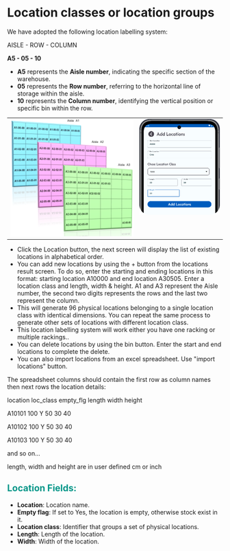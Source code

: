 <h1>Location classes or location groups</h1>

<p>We have adopted the following location labelling system:</p>
<p>AISLE - ROW - COLUMN</p>
<p><b>A5   -   05  -  10</b></p>

<ul>
  <li><b>A5</b> represents the <b>Aisle number</b>, indicating the specific section of the warehouse.</li>
  <li><b>05</b> represents the <b>Row number</b>, referring to the horizontal line of storage within the aisle.</li>
  <li><b>10</b> represents the <b>Column number</b>, identifying the vertical position or specific bin within the row.</li>
</ul>
<table style="width: 100%; border-collapse: collapse;">
  <tr>
    <!-- Column 1 -->
    <td style="width: 60%; text-align: right; vertical-align: top;">
      <img src="asset/locations.png" alt="Step 1" width="600">
    </td>
    <!-- Column 2 -->
    <td style="width: 40%; text-align: right; vertical-align: top;">
      <img src="asset/locationsAdd.png" alt="Step 2" width="300">
    </td>
  </tr>
</table>
<ul>
  <li>Click the Location button, the next screen will display the list of existing locations in alphabetical order.</li>
  <li>You can add new locations by using the + button from the locations result screen. To do so, enter the starting and ending locations in this format: starting location A10000 and end location A30505. Enter a location class and length, width & height. A1 and A3 represent the Aisle number, the second two digits represents the rows and the last two represent the column.</li>
  <li>This will generate 96 physical locations belonging to a single location class with identical dimensions. You can repeat the same process to generate other sets of locations with different location class.</li>
  <li>This location labelling system will work either you have one racking or multiple rackings..</li>
  <li>You can delete locations by using the bin button. Enter the start and end locations to complete the delete.</li>
  <li>You can also import locations from an excel spreadsheet. Use "import locations" button.</li>
</ul>

<p>The spreadsheet columns should contain the first row as column names then next rows the location details:</p>

<p>location  loc_class  empty_flg  length  width  height</p>
<p>A10101      100        Y          50      30     40</p>
<p>A10102      100        Y          50      30     40</p>
<p>A10103      100        Y          50      30     40</p>
<p>and so on...</p>
<p>length, width and height are in user defined cm or inch</p>

<h2 style="color: #009688;">Location Fields:</h2>
<ul>
  <li><strong>Location</strong>: Location name.</li>
  <li><strong>Empty flag</strong>: If set to Yes, the location is empty, otherwise stock exist in it.</li>
  <li><strong>Location class</strong>: Identifier that groups a set of physical locations.</li>
  <li><strong>Length</strong>: Length of the location.</li>
  <li><strong>Width</strong>: Width of the location.</li>
